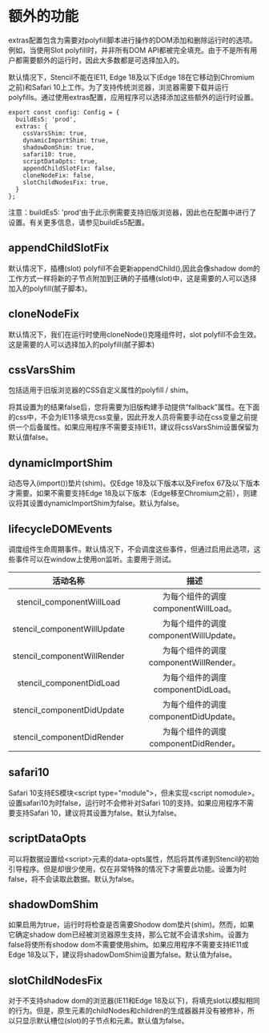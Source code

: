 # 额外的功能


extras配置包含为需要对polyfill脚本进行操作的DOM添加和删除运行时的选项。例如，当使用Slot polyfill时，并非所有DOM API都被完全填充。由于不是所有用户都需要额外的运行时，因此大多数都是可选择加入的。

默认情况下，Stencil不能在IE11, Edge 18及以下(Edge 18在它移动到Chromium之前)和Safari 10上工作。为了支持传统浏览器，浏览器需要下载并运行polyfills。通过使用extras配置，应用程序可以选择添加这些额外的运行时设置。

```
export const config: Config = {
  buildEs5: 'prod',
  extras: {
    cssVarsShim: true,
    dynamicImportShim: true,
    shadowDomShim: true,
    safari10: true,
    scriptDataOpts: true,
    appendChildSlotFix: false,
    cloneNodeFix: false,
    slotChildNodesFix: true,
  }
};
```

注意：buildEs5: 'prod'由于此示例需要支持旧版浏览器，因此也在配置中进行了设置。有关更多信息，请参见buildEs5配置。

## appendChildSlotFix

默认情况下，插槽(slot) polyfill不会更新appendChild(),因此会像shadow dom的工作方式一样将新的子节点附加到正确的子插槽(slot)中，这是需要的人可以选择加入的polyfill(腻子脚本)。

## cloneNodeFix

默认情况下，我们在运行时使用cloneNode()克隆组件时，slot polyfill不会生效。这是需要的人可以选择加入的polyfill(腻子脚本)


## cssVarsShim

包括适用于旧版浏览器的CSS自定义属性的polyfill / shim。

将其设置为的结果false后，您将需要为旧版构建手动提供“fallback”属性。在下面的css中，不会为IE11多填充css变量，因此开发人员将需要手动在css变量之前提供一个后备属性。如果应用程序不需要支持IE11，建议将cssVarsShim设置保留为默认值false。

## dynamicImportShim

动态导入(import())垫片(shim)。仅Edge 18及以下版本以及Firefox 67及以下版本才需要。如果不需要支持Edge 18及以下版本（Edge移至Chromium之前），则建议将其设置dynamicImportShim为false。默认为false。

## lifecycleDOMEvents

调度组件生命周期事件。默认情况下，不会调度这些事件，但通过启用此选项，这些事件可以在window上使用on监听。主要用于测试。

|   活动名称     |                 描述 |      
| :----:       | :----:              | 
| stencil_componentWillLoad |  为每个组件的调度componentWillLoad。 | 
| stencil_componentWillUpdate | 	为每个组件的调度componentWillUpdate。 | 
| stencil_componentWillRender | 为每个组件的调度componentWillRender。 | 
| stencil_componentDidLoad | 	为每个组件的调度componentDidLoad。 | 
| stencil_componentDidUpdate | 	为每个组件的调度componentDidUpdate。| 
| stencil_componentDidRender | 	为每个组件的调度componentDidRender。 | 


## safari10

Safari 10支持ES模块&lt;script type="module">，但未实现&lt;script nomodule>。设置safari10为时false，运行时不会修补对Safari 10的支持。如果应用程序不需要支持Safari 10，建议将其设置为false。默认为false。

## scriptDataOpts

可以将数据设置给&lt;script>元素的data-opts属性，然后将其传递到Stencil的初始引导程序。但是却很少使用，仅在非常特殊的情况下才需要此功能。设置为时false，将不会读取此数据。默认为false。

## shadowDomShim

如果启用为true，运行时将检查是否需要Shodow dom垫片(shim)。然而，如果它确定shadow dom已经被浏览器原生支持，那么它就不会请求shim。设置为false将使所有shodow dom不需要使用shim。如果应用程序不需要支持IE11或Edge 18及以下，建议将shadowDomShim设置为false。默认值为false。

## slotChildNodesFix

对于不支持shadow dom的浏览器(IE11和Edge 18及以下)，将填充slot以模拟相同的行为。但是，原生元素的childNodes和children的生成器器并没有被修补，所以只显示默认槽位(slot)的子节点和元素。默认值为false。